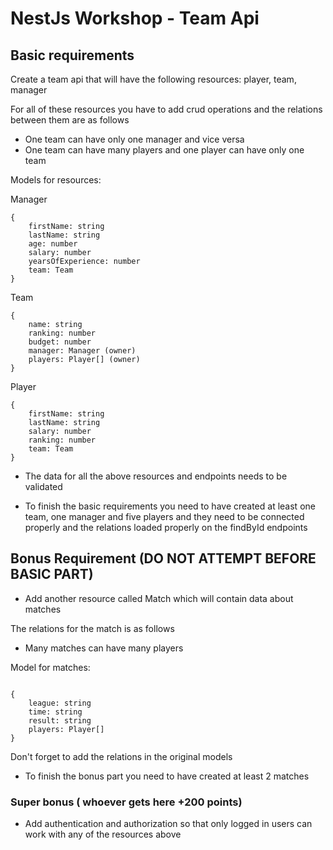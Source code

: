 # NestJs Workshop - Team Api

## Basic requirements

Create a team api that will have the following resources: player, team, manager

For all of these resources you have to add crud operations and the relations between them are as follows

- One team can have only one manager and vice versa
- One team can have many players and one player can have only one team

Models for resources:

Manager

```
{
    firstName: string
    lastName: string
    age: number
    salary: number
    yearsOfExperience: number
    team: Team
}
```

Team

```
{
    name: string
    ranking: number
    budget: number
    manager: Manager (owner)
    players: Player[] (owner)
}
```

Player

```
{
    firstName: string
    lastName: string
    salary: number
    ranking: number
    team: Team
}

```

- The data for all the above resources and endpoints needs to be validated

- To finish the basic requirements you need to have created at least one team, one manager and five players and they need to be connected properly and the relations loaded properly on the findById endpoints

## Bonus Requirement (DO NOT ATTEMPT BEFORE BASIC PART)

- Add another resource called Match which will contain data about matches

The relations for the match is as follows

- Many matches can have many players

Model for matches:

```

{
    league: string
    time: string
    result: string
    players: Player[]
}

```

Don't forget to add the relations in the original models

- To finish the bonus part you need to have created at least 2 matches

### Super bonus ( whoever gets here +200 points)

- Add authentication and authorization so that only logged in users can work with any of the resources above
